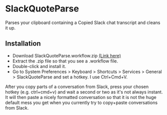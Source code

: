 # SlackQuoteParse
Parses your clipboard containing a Copied Slack chat transcript and cleans it up.

## Installation
- Download SlackQuoteParse.workflow.zip [(Link here)](https://github.com/Jonchun/SlackQuoteParse/releases/download/1.0/SlackQuoteParse.workflow.zip)
- Extract the .zip file so that you see a .workflow file.
- Double-click and install it.
- Go to System Preferences > Keyboard > Shortcuts > Services > General > SlackQuoteParse and set a hotkey. I use Ctrl+Cmd+V.

After you copy parts of a conversation from Slack, press your chosen hotkey (e.g. ctrl+cmd+v) and wait a second or two as it's not always instant. It will then paste a nicely formatted conversation so that it is not the huge default mess you get when you currently try to copy+paste conversations from Slack.
